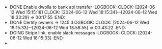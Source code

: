- DONE Enable dwolla to bank api transfer
  :LOGBOOK:
  CLOCK: [2024-06-12 Wed 15:15:18]
  CLOCK: [2024-06-12 Wed 18:15:34]--[2024-06-12 Wed 18:33:29] =>  00:17:55
  :END:
- DONE Certify owners -> 1245
  :LOGBOOK:
  CLOCK: [2024-06-12 Wed 18:15:33]--[2024-06-12 Wed 18:58:55] =>  00:43:22
  :END:
- DOING Stripe link, enable slack messages
  :LOGBOOK:
  CLOCK: [2024-06-12 Wed 18:15:33]
  :END:
-